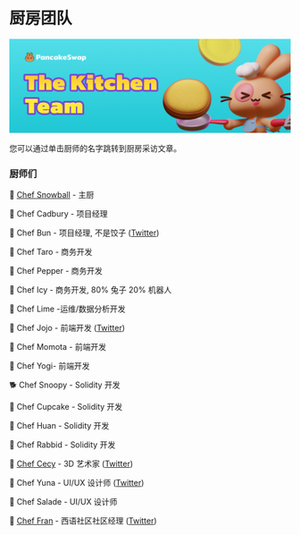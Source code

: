 # 厨房团队

![](.gitbook/assets/the-kitchen-team-header.png)

您可以通过单击厨师的名字跳转到厨房采访文章。

### 厨师们

🐰 [Chef Snowball](https://medium.com/pancakeswap/kitchen-interviews-chef-snowball-the-big-fluffy-boss-guiding-the-fellow-bunnies-afa8dfeca887) - 主厨

🐰 Chef Cadbury - 项目经理

🐰 Chef Bun - 项目经理, 不是饺子 ([Twitter](http://twitter.com/chef\_bun\_pcs))

🐰 Chef Taro - 商务开发

🐰 Chef Pepper - 商务开发

🐰 Chef Icy - 商务开发, 80% 兔子 20% 机器人

🐰 Chef Lime -运维/数据分析开发

🐰 Chef Jojo - 前端开发 ([Twitter](https://twitter.com/0xchefjojo))

🐰 Chef Momota - 前端开发

🐰 Chef Yogi- 前端开发

🐕 Chef Snoopy - Solidity 开发

🐰 Chef Cupcake - Solidity 开发

🐰 Chef Huan - Solidity 开发

🐰 Chef Rabbid - Solidity 开发

🐰 [Chef Cecy](https://medium.com/pancakeswap/kitchen-interviews-chef-cecy-the-magical-3d-artist-making-fluffy-bunnies-e1eda53742f3) - 3D 艺术家 ([Twitter](https://twitter.com/Cecymeade))

🐰 Chef Yuna - UI/UX 设计师 ([Twitter](https://twitter.com/chefyuna))

🐰 Chef Salade - UI/UX 设计师

🐰 [Chef Fran](https://medium.com/pancakeswap/kitchen-interview-chef-fran-spanish-community-manager-and-a-lovely-mate-368c72102093) - 西语社区社区经理 ([Twitter](https://twitter.com/ChefFranPS))
